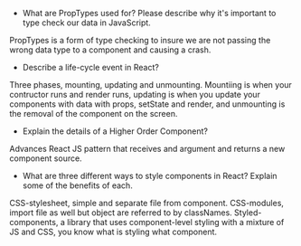- What are PropTypes used for? Please describe why it's important to type check our data in JavaScript.

PropTypes is a form of type checking to insure we are not passing the wrong data type to a component and causing a crash.

- Describe a life-cycle event in React?

Three phases, mounting, updating and unmounting. Mountiing is when your contructor runs and render runs, updating is when you update your components with data with props, setState and render, and unmounting is the removal of the component on the screen.

- Explain the details of a Higher Order Component?

Advances React JS pattern that receives and argument and returns a new component source.

- What are three different ways to style components in React? Explain some of the benefits of each.

CSS-stylesheet, simple and separate file from component. CSS-modules, import file as well but object are referred to by classNames. Styled-components, a library that uses component-level styling with a mixture of JS and CSS, you know what is styling what component.
